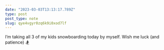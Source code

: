 ```yaml
---
date: "2023-03-03T13:13:17.789Z"
type: post 
post_type: note
slug: qye4vgyr0zq6k9i0xod7lf
---
```

I’m taking all 3 of my kids snowboarding today by myself. Wish me luck (and patience) 🏂
